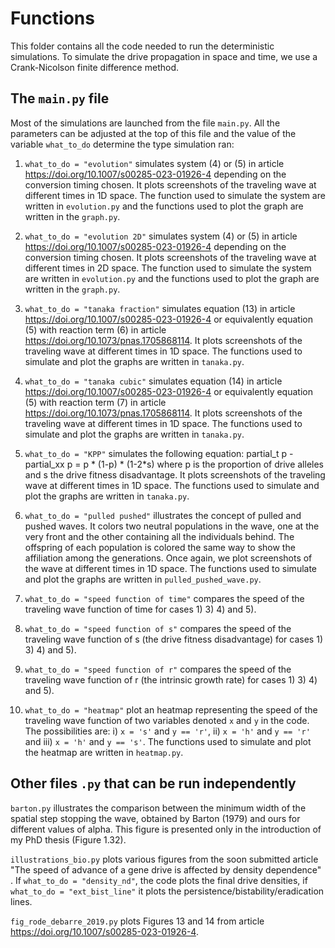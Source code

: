 # Functions

This folder contains all the code needed to run the deterministic simulations. To simulate the drive propagation in space and time, we use a Crank-Nicolson finite difference method. 

## The `main.py` file

Most of the simulations are launched from the file `main.py`. All the parameters can be adjusted at the top of this file and the value of the variable `what_to_do` determine the type simulation ran:

1) `what_to_do = "evolution"` simulates system (4) or (5) in article <https://doi.org/10.1007/s00285-023-01926-4> depending on the conversion timing chosen. It plots screenshots of the traveling wave at different times in 1D space. The function used to simulate the system are written in `evolution.py` and the functions used to plot the graph are written in the `graph.py`.

2) `what_to_do = "evolution 2D"` simulates system (4) or (5) in article <https://doi.org/10.1007/s00285-023-01926-4> depending on the conversion timing chosen. It plots screenshots of the traveling wave at different times in 2D space. The function used to simulate the system are written in `evolution.py` and the functions used to plot the graph are written in the `graph.py`.

3) `what_to_do = "tanaka fraction"` simulates equation (13) in article <https://doi.org/10.1007/s00285-023-01926-4> or equivalently equation (5) with reaction term (6) in article <https://doi.org/10.1073/pnas.1705868114>. It plots screenshots of the traveling wave at different times in 1D space. The functions used to simulate and plot the graphs are written in `tanaka.py`.

4) `what_to_do = "tanaka cubic"` simulates equation (14) in article <https://doi.org/10.1007/s00285-023-01926-4> or equivalently equation (5) with reaction term (7) in article <https://doi.org/10.1073/pnas.1705868114>. It plots screenshots of the traveling wave at different times in 1D space. The functions used to simulate and plot the graphs are written in `tanaka.py`.

5) `what_to_do = "KPP"` simulates the following equation: partial_t p - partial_xx p = p * (1-p) * (1-2*s) where p is the proportion of drive alleles and s the drive fitness disadvantage. It plots screenshots of the traveling wave at different times in 1D space. The functions used to simulate and plot the graphs are written in `tanaka.py`.

6) `what_to_do = "pulled pushed"` illustrates the concept of pulled and pushed waves. It colors two neutral populations in the wave, one at the very front and the other containing all the individuals behind. The offspring of each population is colored the same way to show the affiliation among the generations. Once again, we plot screenshots of the wave at different times in 1D space. The functions used to simulate and plot the graphs are written in `pulled_pushed_wave.py`.

7) `what_to_do = "speed function of time"` compares the speed of the traveling wave function of time for cases 1) 3) 4) and 5).  

8) `what_to_do = "speed function of s"` compares the speed of the traveling wave function of s (the drive fitness disadvantage) for cases 1) 3) 4) and 5).  

9) `what_to_do = "speed function of r"` compares the speed of the traveling wave function of r (the intrinsic growth rate) for cases 1) 3) 4) and 5).  

10) `what_to_do = "heatmap"` plot an heatmap representing the speed of the traveling wave function of two variables denoted `x` and `y` in the code. The possibilities are: i) `x = 's'` and `y == 'r'`, ii) `x = 'h'` and `y == 'r'` and iii) `x = 'h'` and `y == 's'`. The functions used to simulate and plot the heatmap are written in `heatmap.py`.


## Other files `.py` that can be run independently

`barton.py` illustrates the comparison between the minimum width of the spatial step stopping the wave, obtained by Barton (1979) and ours for different values of alpha. This figure is presented only in the introduction of my PhD thesis (Figure 1.32). 

`illustrations_bio.py` plots various figures from the soon submitted article "The speed of advance of a gene drive is
affected by density dependence" . If `what_to_do = "density_nd"`, the code plots the final drive densities, if `what_to_do = "ext_bist_line"` it plots the persistence/bistability/eradication lines.

`fig_rode_debarre_2019.py` plots Figures 13 and 14 from article <https://doi.org/10.1007/s00285-023-01926-4>.


